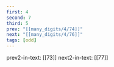 ```yaml
---
first: 4
second: 7
third: 5
prev: "[[many_digits/4/74]]"
next: "[[many_digits/4/76]]"
tags: [odd]
---
```

prev2-in-text: [[73]]
next2-in-text: [[77]]
